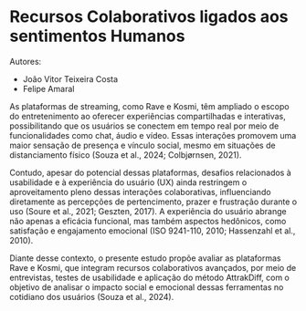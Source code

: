 # Recursos Colaborativos ligados aos sentimentos Humanos

Autores:
- João Vitor Teixeira Costa
- Felipe Amaral


As plataformas de streaming, como Rave e Kosmi, têm ampliado o escopo do entretenimento ao oferecer experiências compartilhadas e interativas, possibilitando que os usuários se conectem em tempo real por meio de funcionalidades como chat, áudio e vídeo. Essas interações promovem uma maior sensação de presença e vínculo social, mesmo em situações de distanciamento físico (Souza et al., 2024; Colbjørnsen, 2021).

Contudo, apesar do potencial dessas plataformas, desafios relacionados à usabilidade e à experiência do usuário (UX) ainda restringem o aproveitamento pleno dessas interações colaborativas, influenciando diretamente as percepções de pertencimento, prazer e frustração durante o uso (Soure et al., 2021; Geszten, 2017). A experiência do usuário abrange não apenas a eficácia funcional, mas também aspectos hedônicos, como satisfação e engajamento emocional (ISO 9241-110, 2010; Hassenzahl et al., 2010).

Diante desse contexto, o presente estudo propõe avaliar as plataformas Rave e Kosmi, que integram recursos colaborativos avançados, por meio de entrevistas, testes de usabilidade e aplicação do método AttrakDiff, com o objetivo de analisar o impacto social e emocional dessas ferramentas no cotidiano dos usuários (Souza et al., 2024).